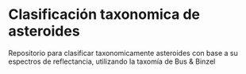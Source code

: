 # Clasificación taxonomica de asteroides
Repositorio para clasificar taxonomicamente asteroides con base a su espectros de reflectancia, utilizando la taxomía de Bus &amp; Binzel 
